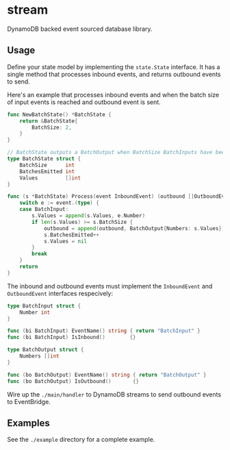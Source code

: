 # stream

DynamoDB backed event sourced database library.

## Usage

Define your state model by implementing the `state.State` interface. It has a single method that processes inbound events, and returns outbound events to send.

Here's an example that processes inbound events and when the batch size of input events is reached and outbound event is sent.

```go
func NewBatchState() *BatchState {
	return &BatchState{
		BatchSize: 2,
	}
}

// BatchState outputs a BatchOutput when BatchSize BatchInputs have been received.
type BatchState struct {
	BatchSize      int
	BatchesEmitted int
	Values         []int
}

func (s *BatchState) Process(event InboundEvent) (outbound []OutboundEvent, err error) {
	switch e := event.(type) {
	case BatchInput:
		s.Values = append(s.Values, e.Number)
		if len(s.Values) >= s.BatchSize {
			outbound = append(outbound, BatchOutput{Numbers: s.Values})
			s.BatchesEmitted++
			s.Values = nil
		}
		break
	}
	return
}
```

The inbound and outbound events must implement the `InboundEvent` and `OutboundEvent` interfaces respecively:

```go
type BatchInput struct {
	Number int
}

func (bi BatchInput) EventName() string { return "BatchInput" }
func (bi BatchInput) IsInbound()        {}

type BatchOutput struct {
	Numbers []int
}

func (bo BatchOutput) EventName() string { return "BatchOutput" }
func (bo BatchOutput) IsOutbound()       {}
```

Wire up the `./main/handler` to DynamoDB streams to send outbound events to EventBridge.

## Examples

See the `./example` directory for a complete example.
